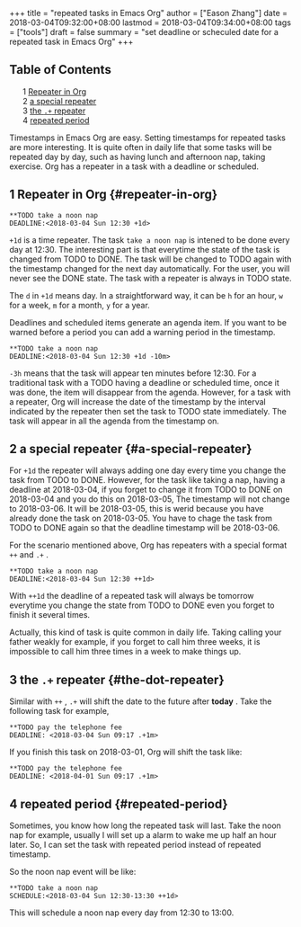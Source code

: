 +++
title = "repeated tasks in Emacs Org"
author = ["Eason Zhang"]
date = 2018-03-04T09:32:00+08:00
lastmod = 2018-03-04T09:34:00+08:00
tags = ["tools"]
draft = false
summary = "set deadline or scheculed date for a repeated task in Emacs Org"
+++

<style>
  .ox-hugo-toc ul {
    list-style: none;
  }
</style>
<div class="ox-hugo-toc toc">
<div></div>

## Table of Contents

- <span class="section-num">1</span> [Repeater in Org](#repeater-in-org)
- <span class="section-num">2</span> [a special repeater](#a-special-repeater)
- <span class="section-num">3</span> [the `.+` repeater](#the-dot-repeater)
- <span class="section-num">4</span> [repeated period](#repeated-period)

</div>
<!--endtoc-->

Timestamps in Emacs Org are easy. Setting timestamps for repeated
tasks are more interesting. It is quite often in daily life that some
tasks will be repeated day by day, such as having lunch and afternoon
nap, taking exercise. Org has a repeater in a task with a deadline or
scheduled.


## <span class="section-num">1</span> Repeater in Org {#repeater-in-org}

```text
**TODO take a noon nap
DEADLINE:<2018-03-04 Sun 12:30 +1d>
```

`+1d` is a time repeater. The task `take a noon nap` is intened to be done
every day at 12:30. The interesting part is that everytime the state
of the task is changed from TODO to DONE. The task will be changed to
TODO again with the timestamp changed for the next day automatically.
For the user, you will never see the DONE state. The task with a
repeater is always in TODO state.

The `d` in `+1d` means day. In a straightforward way, it can be `h`  for
an hour, `w` for a week, `m` for a month, `y` for a year.

Deadlines and scheduled items generate an agenda item. If you want to
be warned before a period you can add a warning period in the
timestamp.

```text
**TODO take a noon nap
DEADLINE:<2018-03-04 Sun 12:30 +1d -10m>
```

`-3h` means that the task will appear ten minutes before 12:30.  For a
traditional task with a TODO having a deadline or scheduled time, once
it was done, the item will disappear from the agenda. However, for a
task with a repeater, Org will increase the date of the timestamp by
the interval indicated by the repeater then set the task to TODO state
immediately. The task will appear in all the agenda from the timestamp
on.


## <span class="section-num">2</span> a special repeater {#a-special-repeater}



For `+1d` the repeater will always adding one day every time you change
the task from TODO to DONE. However, for the task like taking a nap,
having a deadline at 2018-03-04, if you forget to change it from TODO
to DONE on 2018-03-04 and you do this on 2018-03-05, The timestamp
will not change to 2018-03-06. It will be 2018-03-05, this is werid
because you have already done the task on 2018-03-05. You have to
chage the task from TODO to DONE again so that the deadline timestamp
will be 2018-03-06.

For the scenario mentioned above, Org has repeaters with a special
format `++`  and `.+` .

```text
**TODO take a noon nap
DEADLINE:<2018-03-04 Sun 12:30 ++1d>
```

With `++1d` the deadline of a repeated task will always be tomorrow
everytime you change the state from TODO to DONE even you forget to
finish it several times.

Actually, this kind of task is quite common in daily life. Taking
calling your father weakly for example, if you forget to call him
three weeks, it is impossible to call him three times in a week to
make things up.


## <span class="section-num">3</span> the `.+` repeater {#the-dot-repeater}



Similar with `++` , `.+` will shift the date to the future after **today** .
Take the following task for example,

```text
**TODO pay the telephone fee
DEADLINE: <2018-03-04 Sun 09:17 .+1m>
```

If you finish this task on 2018-03-01, Org will shift the task like:

```text
**TODO pay the telephone fee
DEADLINE: <2018-04-01 Sun 09:17 .+1m>
```


## <span class="section-num">4</span> repeated period {#repeated-period}



Sometimes, you know how long the repeated task will last. Take the
noon nap for example, usually I will set up a alarm to wake me up half
an hour later. So, I can set the task with repeated period instead of
repeated timestamp.

So the noon nap event will be like:

```text
**TODO take a noon nap
SCHEDULE:<2018-03-04 Sun 12:30-13:30 ++1d>
```

This will schedule a noon nap every day from 12:30 to 13:00.
